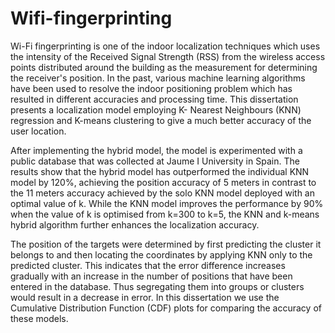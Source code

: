 # Wifi-fingerprinting

Wi-Fi fingerprinting is one of the indoor localization techniques which uses the intensity of the Received Signal Strength (RSS) from the wireless access points distributed around the building as the measurement for determining the receiver's position. In the past, various machine learning algorithms have been used to resolve the indoor positioning problem which has resulted in different accuracies and processing time. This dissertation presents a localization model employing K- Nearest Neighbours (KNN) regression and K-means clustering to give a much better accuracy of the user location.

After implementing the hybrid model, the model is experimented with a public database that was collected at Jaume I University in Spain. The results show that the hybrid model has outperformed the individual KNN model by 120%, achieving the position accuracy of 5 meters in contrast to the 11 meters accuracy achieved by the solo KNN model deployed with an optimal value of k. While the KNN model improves the performance by 90% when the value of k is optimised from k=300 to k=5, the KNN and k-means hybrid algorithm further enhances the localization accuracy.

The position of the targets were determined by first predicting the cluster it belongs to and then locating the coordinates by applying KNN only to the predicted cluster. This indicates that the error difference increases gradually with an increase in the number of positions that have been entered in the database. Thus segregating them into groups or clusters would result in a decrease in error. In this dissertation we use the Cumulative Distribution Function (CDF) plots for comparing the accuracy of these models.
